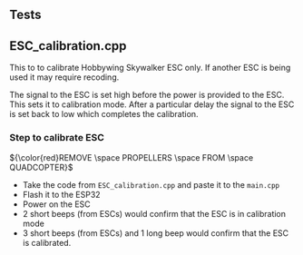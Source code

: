 ## Tests

## ESC_calibration.cpp
This to to calibrate Hobbywing Skywalker ESC only. If another ESC is being used it may require recoding.

The signal to the ESC is set high before the power is provided to the ESC. 
This sets it to calibration mode.
After a particular delay the signal to the ESC is set back to low which completes the calibration. 

### Step to calibrate ESC
${\color{red}REMOVE \space PROPELLERS \space FROM \space QUADCOPTER}$
* Take the code from `ESC_calibration.cpp` and paste it to the `main.cpp`
* Flash it to the ESP32
* Power on the ESC
* 2 short beeps (from ESCs) would confirm that the ESC is in calibration mode
* 3 short beeps (from ESCs) and 1 long beep would confirm that the ESC is calibrated.

